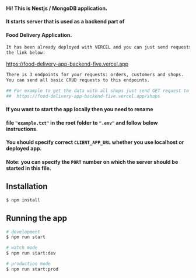 #### Hi! This is Nestjs / MongoDB application. 

#### It starts server that is used as a backend part of 

#### Food Delivery Application.

```bash
It has been already deployed with VERCEL and you can just send requests to 
the link below:
```
https://food-delivery-app-backend-five.vercel.app
```bash
There is 3 endpoints for your requests: orders, customers and shops.
You can send all basic CRUD requests to this endpoints.

## For example to get the data with all shops just send GET request to 
##  https://food-delivery-app-backend-five.vercel.app/shops
```

#### If you want to start the app locally then you need to rename 

#### file `"example.txt"` in the root folder to `".env"` and follow below instructions.

#### You should specify correct `CLIENT_APP_URL` whether you use localhost or deployed app.

#### Note: you can specify the `PORT` number on which the server should be started in this file.

## Installation

```bash
$ npm install
```

## Running the app

```bash
# development
$ npm run start

# watch mode
$ npm run start:dev

# production mode
$ npm run start:prod
```


